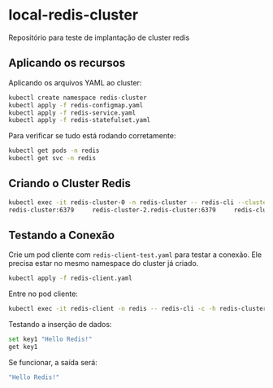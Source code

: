 # local-redis-cluster
Repositório para teste de implantação de cluster redis 


## Aplicando os recursos

Aplicando os arquivos YAML ao cluster:
```bash
kubectl create namespace redis-cluster
kubectl apply -f redis-configmap.yaml
kubectl apply -f redis-service.yaml
kubectl apply -f redis-statefulset.yaml
```

Para verificar se tudo está rodando corretamente:
```bash
kubectl get pods -n redis
kubectl get svc -n redis
```

## Criando o Cluster Redis

```bash
kubectl exec -it redis-cluster-0 -n redis-cluster -- redis-cli --cluster create     redis-cluster-0.redis-cluster:6379     redis-cluster-1.
redis-cluster:6379     redis-cluster-2.redis-cluster:6379     redis-cluster-3.redis-cluster:6379     redis-cluster-4.redis-cluster:6379     redis-cluster-5.redis-cluster:6379     --cluster-replicas 1 --cluster-yes
```

## Testando a Conexão

Crie um pod cliente com `redis-client-test.yaml` para testar a conexão. Ele precisa estar no mesmo namespace do cluster já criado.

```bash
kubectl apply -f redis-client.yaml
```

Entre no pod cliente:
```bash
kubectl exec -it redis-client -n redis -- redis-cli -c -h redis-cluster-0.redis-cluster
```

Testando a inserção de dados:
```bash
set key1 "Hello Redis!"
get key1
```

Se funcionar, a saída será:
```bash
"Hello Redis!"
```